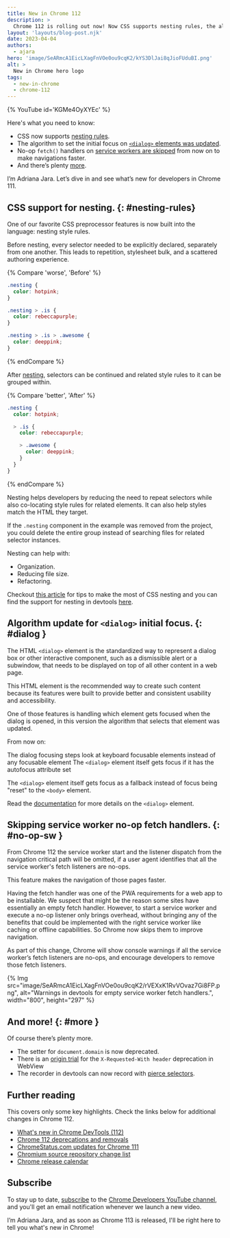 ```yaml
---
title: New in Chrome 112
description: >
  Chrome 112 is rolling out now! Now CSS supports nesting rules, the algorithm to set the initial focus on dialog elements was updated, no-op fetch handlers on service workers are skipped from now on to make navigations faster and there’s plenty more.
layout: 'layouts/blog-post.njk'
date: 2023-04-04
authors:
  - ajara
hero: 'image/SeARmcA1EicLXagFnVOe0ou9cqK2/kYS3DlJai8qJioFUduBI.png'
alt: >
  New in Chrome hero logo
tags:
  - new-in-chrome
  - chrome-112
---
```


{% YouTube id='KGMe4OyXYEc' %}

Here's what you need to know:

* CSS now supports [nesting rules](#nesting-rules).
* The algorithm to set the initial focus on [`<dialog>` elements was updated](#dialog).
* No-op `fetch()` handlers on [service workers are skipped](#no-op-sw) from now on to make navigations faster.
* And there’s plenty [more](#more).

I’m Adriana Jara. Let’s dive in and see what’s new for developers in Chrome 111.
## CSS support for nesting. {: #nesting-rules}
One of our favorite CSS preprocessor features is now built into the language: nesting style rules.

Before nesting, every selector needed to be explicitly declared, separately from
one another. This leads to repetition, stylesheet bulk, and a scattered authoring
experience.

{% Compare 'worse', 'Before' %}
```css
.nesting {
  color: hotpink;
}

.nesting > .is {
  color: rebeccapurple;
}

.nesting > .is > .awesome {
  color: deeppink;
}
```
{% endCompare %}

After [nesting](https://www.w3.org/TR/css-nesting-1/), selectors can be
continued and related style rules to it can be grouped within.

{% Compare 'better', 'After' %}
```css
.nesting {
  color: hotpink;

  > .is {
    color: rebeccapurple;

    > .awesome {
      color: deeppink;
    }
  }
}
```
{% endCompare %}


Nesting helps developers by reducing the need to repeat selectors while also co-locating style rules for related elements. It can also help styles match the HTML they target.

If the `.nesting` component in the example was removed from the project, you could delete the entire group instead of searching files for related selector instances.

Nesting can help with:

* Organization.
* Reducing file size.
* Refactoring.

Checkout [this article](/articles/css-nesting/) for tips to make the most of CSS nesting and you can find the support for nesting in devtools [here](blog/new-in-devtools-112/#nesting).

## Algorithm update for `<dialog>` initial focus. {: #dialog }

The HTML `<dialog>` element is the standardized way to represent a dialog box or other interactive component, such as a dismissible alert or a subwindow, that needs to be displayed on top of all other content in a web page.

This HTML element is the recommended way to create such content because its features were built to provide better and consistent usability and accessibility.



One of those features is handling which element gets focused when the dialog is opened, in this version the algorithm that selects that element was updated.

From now on:

The dialog focusing steps look at keyboard focusable elements instead of any focusable element
The `<dialog>` element itself gets focus if it has the autofocus attribute set

The `<dialog>` element itself gets focus as a fallback instead of focus being "reset" to the `<body>` element.

Read the [documentation](https://developer.mozilla.org/docs/Web/HTML/Element/dialog) for more details on the `<dialog>` element.

## Skipping service worker no-op fetch handlers. {: #no-op-sw }

From Chrome 112 the service worker start and the listener dispatch from the navigation critical path will be omitted, if a user agent identifies that all the service worker's fetch listeners are no-ops.

This feature makes the navigation of those pages faster.

Having the fetch handler was one of the PWA requirements for a web app to be installable. We suspect that might be the reason some sites have essentially an empty fetch handler. However, to start a service worker and execute a no-op listener only brings overhead, without bringing any of the benefits that could be implemented with the right service worker like caching or offline capabilities. So Chrome now skips them to improve navigation.

As part of this change, Chrome will show console warnings if all the service worker’s fetch listeners are no-ops, and encourage developers to remove those fetch listeners.

{% Img src="image/SeARmcA1EicLXagFnVOe0ou9cqK2/rVEXxK1RvVOvaz7Gi8FP.png", alt="Warnings in devtools for empty service worker fetch handlers.", width="800", height="297" %}



## And more! {: #more }

Of course there’s plenty more.

* The setter for `document.domain` is now deprecated.
* There is an [origin trial](/origintrials/#/view_trial/1390486384950640641) for the `X-Requested-With header` deprecation in WebView
* The recorder in devtools can now record with [pierce selectors](/blog/new-in-devtools-112/#pierce-selectors).

## Further reading

This covers only some key highlights. Check the links below for
additional changes in Chrome 112.

* [What's new in Chrome DevTools (112)](/blog/new-in-devtools-112/)
* [Chrome 112 deprecations and removals](/blog/deps-rems-112/)
* [ChromeStatus.com updates for Chrome 111](https://www.chromestatus.com/features#milestone%3D108)
* [Chromium source repository change list](https://chromium.googlesource.com/chromium/src/+log/111.0.5563.53..112.0.5615.54)
* [Chrome release calendar](https://chromiumdash.appspot.com/schedule)

## Subscribe

To stay up to date, [subscribe](https://goo.gl/6FP1a5) to the
[Chrome Developers YouTube channel](https://www.youtube.com/user/ChromeDevelopers/),
and you'll get an email notification whenever we launch a new video.

I’m Adriana Jara, and as soon as Chrome 113 is released, I'll be right here to
tell you what's new in Chrome!